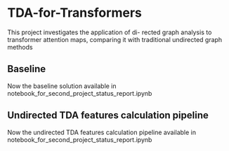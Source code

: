 # TDA-for-Transformers
This project investigates the application of di- rected graph analysis to transformer attention maps, comparing it with traditional undirected graph methods

## Baseline 
Now the baseline solution available in notebook_for_second_project_status_report.ipynb

## Undirected TDA features calculation pipeline
Now the undirected TDA features calculation pipeline available in notebook_for_second_project_status_report.ipynb
